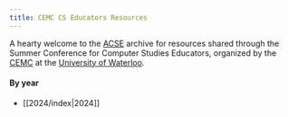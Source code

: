 ```yaml
---
title: CEMC CS Educators Resources
---
```


A hearty welcome to the [ACSE](https://acse.net) archive for resources shared through the Summer Conference for Computer Studies Educators, organized by the [CEMC](https://www.cemc.uwaterloo.ca) at the [University of Waterloo](https://uwaterloo.ca).

#### By year

- [[2024/index|2024]]

